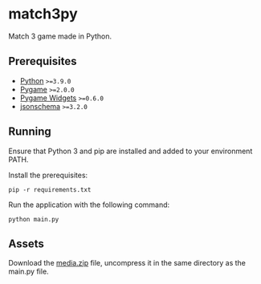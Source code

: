 # match3py

Match 3 game made in Python.

## Prerequisites

* [Python](https://www.python.org/downloads) `>=3.9.0`
* [Pygame](https://pypi.org/project/pygame) `>=2.0.0`
* [Pygame Widgets](https://pypi.org/project/pygame-widgets) `>=0.6.0`
* [jsonschema](https://pypi.org/project/jsonschema) `>=3.2.0`

## Running

Ensure that Python 3 and pip are installed and added to your environment PATH.

Install the prerequisites:

`pip -r requirements.txt`

Run the application with the following command:

`python main.py`

## Assets

Download the [media.zip](https://drive.google.com/file/d/1UcG7Up8EMiLBvpSBADCcTt7_rVuJhdmU/view?usp=sharing) file, uncompress it in the same directory as the main.py file.
